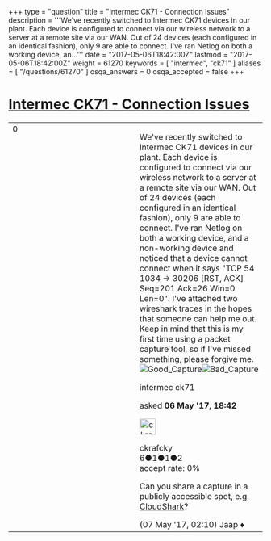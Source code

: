 +++
type = "question"
title = "Intermec CK71 - Connection Issues"
description = '''We&#x27;ve recently switched to Intermec CK71 devices in our plant. Each device is configured to connect via our wireless network to a server at a remote site via our WAN. Out of 24 devices (each configured in an identical fashion), only 9 are able to connect. I&#x27;ve ran Netlog on both a working device, an...'''
date = "2017-05-06T18:42:00Z"
lastmod = "2017-05-06T18:42:00Z"
weight = 61270
keywords = [ "intermec", "ck71" ]
aliases = [ "/questions/61270" ]
osqa_answers = 0
osqa_accepted = false
+++

<div class="headNormal">

# [Intermec CK71 - Connection Issues](/questions/61270/intermec-ck71-connection-issues)

</div>

<div id="main-body">

<div id="askform">

<table id="question-table" style="width:100%;"><colgroup><col style="width: 50%" /><col style="width: 50%" /></colgroup><tbody><tr class="odd"><td style="width: 30px; vertical-align: top"><div class="vote-buttons"><div id="post-61270-score" class="post-score" title="current number of votes">0</div><div id="favorite-count" class="favorite-count"></div></div></td><td><div id="item-right"><div class="question-body"><p>We've recently switched to Intermec CK71 devices in our plant. Each device is configured to connect via our wireless network to a server at a remote site via our WAN. Out of 24 devices (each configured in an identical fashion), only 9 are able to connect. I've ran Netlog on both a working device, and a non-working device and noticed that a device cannot connect when it says "TCP 54 1034 → 30206 [RST, ACK] Seq=201 Ack=26 Win=0 Len=0". I've attached two wireshark traces in the hopes that someone can help me out. Keep in mind that this is my first time using a packet capture tool, so if I've missed something, please forgive me.<img src="https://osqa-ask.wireshark.org/upfiles/Good_Capture_9d1nEz0.png" alt="Good_Capture" /><img src="https://osqa-ask.wireshark.org/upfiles/Bad_Capture_M8i5dCt.png" alt="Bad_Capture" /></p></div><div id="question-tags" class="tags-container tags">intermec ck71</div><div id="question-controls" class="post-controls"></div><div class="post-update-info-container"><div class="post-update-info post-update-info-user"><p>asked <strong>06 May '17, 18:42</strong></p><img src="https://secure.gravatar.com/avatar/459f615782639fbee9c7c0e289cede44?s=32&amp;d=identicon&amp;r=g" class="gravatar" width="32" height="32" alt="ckrafcky&#39;s gravatar image" /><p>ckrafcky<br />
<span class="score" title="6 reputation points">6</span><span title="1 badges"><span class="badge1">●</span><span class="badgecount">1</span></span><span title="1 badges"><span class="silver">●</span><span class="badgecount">1</span></span><span title="2 badges"><span class="bronze">●</span><span class="badgecount">2</span></span><br />
<span class="accept_rate" title="Rate of the user&#39;s accepted answers">accept rate:</span> <span title="ckrafcky has no accepted answers">0%</span></p></img></div></div><div id="comments-container-61270" class="comments-container"><span id="61273"></span><div id="comment-61273" class="comment"><div id="post-61273-score" class="comment-score"></div><div class="comment-text"><p>Can you share a capture in a publicly accessible spot, e.g. <a href="http://cloudshark.org">CloudShark</a>?</p></div><div id="comment-61273-info" class="comment-info"><span class="comment-age">(07 May '17, 02:10)</span> Jaap ♦</div></div></div><div id="comment-tools-61270" class="comment-tools"></div><div class="clear"></div><div id="comment-61270-form-container" class="comment-form-container"></div><div class="clear"></div></div></td></tr></tbody></table>

</div>

</div>

